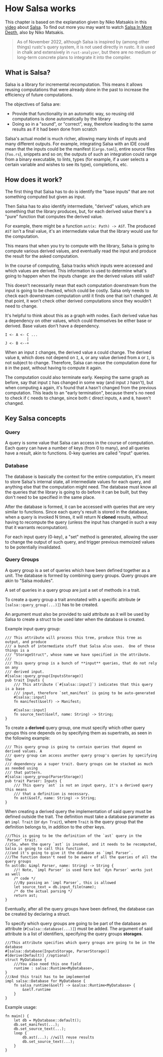 # How Salsa works

<!-- toc -->

This chapter is based on the explanation given by Niko Matsakis in this
[video](https://www.youtube.com/watch?v=_muY4HjSqVw) about
[Salsa](https://github.com/salsa-rs/salsa). To find out more you may
want to watch [Salsa In More
Depth](https://www.youtube.com/watch?v=i_IhACacPRY), also by Niko
Matsakis.

> As of <!-- date-check --> November 2022, although Salsa is inspired by
> (among other things) rustc's query system, it is not used directly in rustc.
> It _is_ used in chalk and extensively in `rust-analyzer`, but there are no
> medium or long-term concrete plans to integrate it into the compiler.

## What is Salsa?

Salsa is a library for incremental recomputation. This means it allows reusing
computations that were already done in the past to increase the efficiency
of future computations.

The objectives of Salsa are:
 * Provide that functionality in an automatic way, so reusing old computations
   is done automatically by the library
 * Doing so in a "sound", or "correct", way, therefore leading to the same
   results as if it had been done from scratch

Salsa's actual model is much richer, allowing many kinds of inputs and many
different outputs.
For example, integrating Salsa with an IDE could mean that the inputs could be
the manifest (`Cargo.toml`), entire source files (`foo.rs`), snippets and so
on; the outputs of such an integration could range from a binary executable, to
lints, types (for example, if a user selects a certain variable and wishes to
see its type), completions, etc.

## How does it work?

The first thing that Salsa has to do is identify the "base inputs" that
are not something computed but given as input.

Then Salsa has to also identify intermediate, "derived" values, which are
something that the library produces, but, for each derived value there's a
"pure" function that computes the derived value.

For example, there might be a function `ast(x: Path) -> AST`. The produced
`AST` isn't a final value, it's an intermediate value that the library would
use for the computation.

This means that when you try to compute with the library, Salsa is going to
compute various derived values, and eventually read the input and produce the
result for the asked computation.

In the course of computing, Salsa tracks which inputs were accessed and which
values are derived. This information is used to determine what's going to
happen when the inputs change: are the derived values still valid?

This doesn't necessarily mean that each computation downstream from the input
is going to be checked, which could be costly. Salsa only needs to check each
downstream computation until it finds one that isn't changed. At that point, it
won't check other derived computations since they wouldn't need to change.

It's helpful to think about this as a graph with nodes. Each derived value
has a dependency on other values, which could themselves be either base or
derived. Base values don't have a dependency.

```ignore
I <- A <- C ...
          |
J <- B <--+
```

When an input `I` changes, the derived value `A` could change. The derived
value `B`, which does not depend on `I`, `A`, or any value derived from `A` or
`I`, is not subject to change.  Therefore, Salsa can reuse the computation done
for `B` in the past, without having to compute it again.

The computation could also terminate early. Keeping the same graph as before,
say that input `I` has changed in some way (and input `J` hasn't), but when
computing `A` again, it's found that `A` hasn't changed from the previous
computation. This leads to an "early termination", because there's no need to
check if `C` needs to change, since both `C` direct inputs, `A` and `B`,
haven't changed.

## Key Salsa concepts

### Query

A query is some value that Salsa can access in the course of computation.  Each
query can have a number of keys (from 0 to many), and all queries have a
result, akin to functions.  0-key queries are called "input" queries.

### Database

The database is basically the context for the entire computation, it's meant to
store Salsa's internal state, all intermediate values for each query, and
anything else that the computation might need.  The database must know all the
queries that the library is going to do before it can be built, but they don't
need to be specified in the same place.

After the database is formed, it can be accessed with queries that are very
similar to functions.  Since each query's result is stored in the database,
when a query is invoked N times, it will return N **cloned** results, without
having to recompute the query (unless the input has changed in such a way that
it warrants recomputation).

For each input query (0-key), a "set" method is generated, allowing the user to
change the output of such query, and trigger previous memoized values to be
potentially invalidated.

### Query Groups

A query group is a set of queries which have been defined together as a unit.
The database is formed by combining query groups. Query groups are akin to
"Salsa modules".

A set of queries in a query group are just a set of methods in a trait.

To create a query group a trait annotated with a specific attribute
(`#[salsa::query_group(...)]`) has to be created.

An argument must also be provided to said attribute as it will be used by Salsa
to create a struct to be used later when the database is created.

Example input query group:

```rust,ignore
/// This attribute will process this tree, produce this tree as output, and produce
/// a bunch of intermediate stuff that Salsa also uses.  One of these things is a
/// "StorageStruct", whose name we have specified in the attribute.
///
/// This query group is a bunch of **input** queries, that do not rely on any
/// derived input.
#[salsa::query_group(InputsStorage)]
pub trait Inputs {
    /// This attribute (`#[salsa::input]`) indicates that this query is a base
    /// input, therefore `set_manifest` is going to be auto-generated
    #[salsa::input]
    fn manifest(&self) -> Manifest;

    #[salsa::input]
    fn source_text(&self, name: String) -> String;
}
```

To create a **derived** query group, one must specify which other query groups
this one depends on by specifying them as supertraits, as seen in the following
example:

```rust,ignore
/// This query group is going to contain queries that depend on derived values. A
/// query group can access another query group's queries by specifying the
/// dependency as a super trait. Query groups can be stacked as much as needed using
/// that pattern.
#[salsa::query_group(ParserStorage)]
pub trait Parser: Inputs {
    /// This query `ast` is not an input query, it's a derived query this means
    /// that a definition is necessary.
    fn ast(&self, name: String) -> String;
}
```

When creating a derived query the implementation of said query must be defined
outside the trait.  The definition must take a database parameter as an `impl
Trait` (or `dyn Trait`), where `Trait` is the query group that the definition
belongs to, in addition to the other keys.

```rust,ignore
///This is going to be the definition of the `ast` query in the `Parser` trait.
///So, when the query `ast` is invoked, and it needs to be recomputed, Salsa is going to call this function
///and it's going to give it the database as `impl Parser`.
///The function doesn't need to be aware of all the queries of all the query groups
fn ast(db: &impl Parser, name: String) -> String {
    //! Note, `impl Parser` is used here but `dyn Parser` works just as well
    /* code */
    ///By passing an `impl Parser`, this is allowed
    let source_text = db.input_file(name);
    /* do the actual parsing */
    return ast;
}
```

Eventually, after all the query groups have been defined, the database can be
created by declaring a struct.

To specify which query groups are going to be part of the database an attribute
(`#[salsa::database(...)]`) must be added. The argument of said attribute is a
list of identifiers, specifying the query groups **storages**.

```rust,ignore
///This attribute specifies which query groups are going to be in the database
#[salsa::database(InputsStorage, ParserStorage)]
#[derive(Default)] //optional!
struct MyDatabase {
    ///You also need this one field
    runtime : salsa::Runtime<MyDatabase>,
}
///And this trait has to be implemented
impl salsa::Database for MyDatabase {
    fn salsa_runtime(&self) -> &salsa::Runtime<MyDatabase> {
        &self.runtime
    }
}
```

Example usage:

```rust,ignore
fn main() {
    let db = MyDatabase::default();
    db.set_manifest(...);
    db.set_source_text(...);
    loop {
        db.ast(...); //will reuse results
        db.set_source_text(...);
    }
}
```
